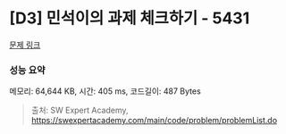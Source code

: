 # [D3] 민석이의 과제 체크하기 - 5431 

[문제 링크](https://swexpertacademy.com/main/code/problem/problemDetail.do?contestProbId=AWVl3rWKDBYDFAXm) 

### 성능 요약

메모리: 64,644 KB, 시간: 405 ms, 코드길이: 487 Bytes



> 출처: SW Expert Academy, https://swexpertacademy.com/main/code/problem/problemList.do